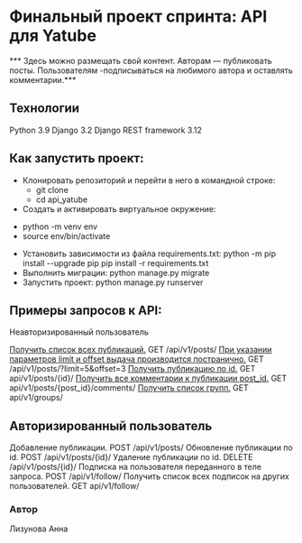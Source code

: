 # **Финальный проект спринта: API для Yatube** 
*** Здесь можно размещать свой контент.
Авторам — публиковать посты. 
Пользователям -подписываться на любимого автора и оставлять комментарии.***   
## Технологии
Python 3.9
Django 3.2
Django REST framework 3.12
## **Как запустить проект:**
+ Клонировать репозиторий и перейти в него в командной строке:
  - git clone
  - cd api_yatube
+ Cоздать и активировать виртуальное окружение:
- python -m venv env
- source env/bin/activate
+ Установить зависимости из файла requirements.txt:
python -m pip install --upgrade pip
pip install -r requirements.txt
+ Выполнить миграции:
python manage.py migrate
+ Запустить проект:
python manage.py runserver
## Примеры запросов к API:
 Неавторизированный пользователь

<ins>Получить список всех публикаций.</ins>
GET /api/v1/posts/
<ins>При указании параметров limit и offset выдача производится постранично.</ins>
GET /api/v1/posts/?limit=5&offset=3
<ins>Получить публикацию по id.</ins>
GET api/v1/posts/{id}/
<ins>Получить все комментарии к публикации post_id.</ins>
GET api/v1/posts/{post_id}/comments/
<ins>Получить список групп.</ins>
GET api/v1/groups/
## Авторизированный пользователь

Добавление публикации.
POST /api/v1/posts/
Обновление публикации по id.
POST /api/v1/posts/{id}/
Удаление публикации по id.
DELETE /api/v1/posts/{id}/
Подписка на пользователя переданного в теле запроса.
POST /api/v1/follow/
Получить список всех подписок на других пользователей.
GET api/v1/follow/
### Автор
Лизунова Анна
